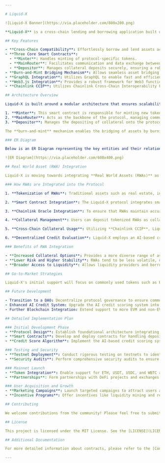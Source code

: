 ```yaml
---

# Liquid-X

![Liquid-X Banner](https://via.placeholder.com/800x200.png)

**Liquid-X** is a cross-chain lending and borrowing application built on the **Optimism**, **Base**, and **Polygon** blockchains. The protocol is designed to offer seamless asset transfers and decentralized finance (DeFi) services across multiple blockchain networks. By leveraging advanced technologies such as **Chainlink CCIP** for cross-chain interoperability, **GraphQL** for efficient data querying, **Web3.js** for frontend and backend integration, and **Foundry** for smart contract development, Liquid-X aims to create a fluid and user-friendly DeFi experience.

## Key Features

- **Cross-Chain Compatibility**: Effortlessly borrow and lend assets across Optimism, Base, and Polygon networks.
- **Three Core Smart Contracts**:
  - **Minter**: Handles minting of protocol-specific tokens.
  - **MainRouter**: Facilitates communication and data exchange between supported blockchains.
  - **Depositor**: Manages collateral deposits securely, ensuring a robust lending and borrowing mechanism.
- **Burn-and-Mint Bridging Mechanism**: Allows seamless asset bridging between different blockchain networks, ensuring liquidity and security.
- **GraphQL Integration**: Utilizes GraphQL to enable fast and efficient querying of data from on-chain contracts.
- **Web3.js Integration**: Provides a robust framework for Web3 functionalities, supporting both frontend and backend operations.
- **Chainlink CCIP**: Utilizes Chainlink Cross-Chain Interoperability Protocol (CCIP) to enable secure, scalable, and decentralized token transfers across multiple blockchain networks.

## Architecture Overview

Liquid-X is built around a modular architecture that ensures scalability and flexibility:

1. **Minter**: This smart contract is responsible for minting new tokens in the Liquid-X ecosystem, which can be used as collateral or for liquidity provision.
2. **MainRouter**: Acts as the backbone of the protocol, managing communication and data flow between different blockchains. It orchestrates cross-chain transactions and ensures that data integrity is maintained across all networks.
3. **Depositor**: Manages the depositing of collateral onto the protocol. It ensures the security and transparency of collateral management, which is crucial for maintaining trust and stability within the system.

The **burn-and-mint** mechanism enables the bridging of assets by burning tokens on the source blockchain and minting them on the destination blockchain, facilitating a smooth and secure cross-chain experience using **Chainlink CCIP**.

### ER Diagram

Below is an ER Diagram representing the key entities and their relationships within the Liquid-X protocol:

![ER Diagram](https://via.placeholder.com/600x400.png)

## Real World Asset (RWA) Integration

Liquid-X is moving towards integrating **Real World Assets (RWAs)** as collateral options to enhance its offering and bridge the gap between traditional finance and decentralized finance. By tokenizing traditional assets, Liquid-X aims to provide a diversified range of collateral options, improve stability, and attract a broader user base.

### How RWAs are Integrated into the Protocol

1. **Tokenization of RWAs**: Traditional assets such as real estate, invoices, commodities, and others are tokenized on a secure blockchain platform. These tokenized assets are represented as ERC-20 or ERC-721 tokens on the Liquid-X platform.

2. **Smart Contract Integration**: The Liquid-X protocol integrates smart contracts to manage these tokenized RWAs. The smart contracts handle the storage, transfer, and valuation of the assets while ensuring compliance with regulatory requirements.

3. **Chainlink Oracle Integration**: To ensure that RWAs maintain accurate and real-time valuations, Liquid-X utilizes **Chainlink Data Feeds**. Chainlink oracles securely provide price data from various real-world data sources, ensuring that tokenized assets are valued correctly and transparently.

4. **Collateral Management**: Users can deposit tokenized RWAs as collateral in the **Depositor** contract. The **Depositor** contract continuously monitors the value of these assets using Chainlink oracles. If the value of the collateral drops below a certain threshold, the contract triggers a liquidation process to protect the protocol from defaults.

5. **Cross-Chain Collateral Usage**: Utilizing **Chainlink CCIP**, Liquid-X allows tokenized RWAs to be used as collateral across multiple blockchain networks. This feature enables users to borrow against their tokenized assets on one blockchain while maintaining the collateral on another, enhancing flexibility and accessibility.

6. **Decentralized Credit Evaluation**: Liquid-X employs an AI-based credit scoring system, utilizing Chainlink Functions to fetch and analyze a user's DeFi activities across multiple chains. The credit score influences the Loan-to-Value (LTV) ratio, impacting how much users can borrow against their tokenized RWAs.

### Benefits of RWA Integration

- **Increased Collateral Options**: Provides a more diverse range of assets to use as collateral, reducing reliance on volatile crypto assets.
- **Lower Risk and Higher Stability**: RWAs tend to be less volatile, offering a more stable form of collateral that mitigates risks in the crypto markets.
- **Broader Access to Liquidity**: Allows liquidity providers and borrowers to access a wider range of assets, enhancing liquidity and usability.

## Go-to-Market Strategies

Liquid-X's initial support will focus on commonly used tokens such as ETH, USDT, USDC, and WBTC for collaterals. This strategy aims to build trust and demonstrate the efficacy of the protocol by starting with well-known and widely accepted tokens.

## Future Development

- Transition to a DAO: Decentralize protocol governance to ensure community-driven growth.
- Enhanced AI Credit System: Upgrade the AI credit scoring system into a DePin platform for developers and users.
- Further Blockchain Integration: Extend support to more EVM and non-EVM chains to increase cross-chain compatibility.

## Detailed Implementation Plan

### Initial Development Phase
- **Protocol Design**: Establish foundational architecture integrating Chainlink technologies.
- **Smart Contracts**: Develop and deploy contracts for handling deposits, borrowing, and collateral management.
- **Credit Score Algorithm**: Implement the AI-based credit scoring system.

### Testing and Security
- **Testnet Deployment**: Conduct rigorous testing on testnets to identify potential issues.
- **Security Audits**: Perform comprehensive security audits to ensure the protocol's safety.

### Mainnet Launch
- **Token Integration**: Enable support for ETH, USDT, USDC, and WBTC as collateral.
- **Partnerships**: Form partnerships with DeFi projects and exchanges for enhanced liquidity.

### User Acquisition and Growth
- **Marketing Campaigns**: Launch targeted campaigns to attract users and liquidity providers.
- **Incentive Programs**: Offer incentives like liquidity mining and rewards for early adopters.

## Contributing

We welcome contributions from the community! Please feel free to submit a pull request or open an issue.

## License

This project is licensed under the MIT License. See the [LICENSE](LICENSE) file for details.

## Additional Documentation

For more detailed information about contracts, please refer to the [Contracts README](./contracts/ContractsReadme.md).

---
```


